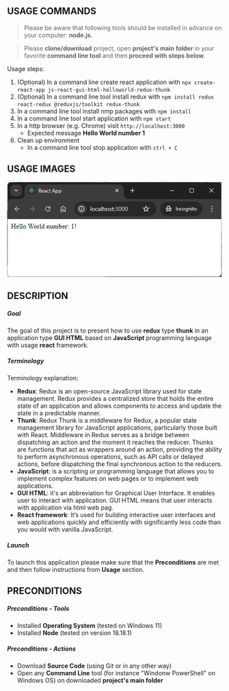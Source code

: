 USAGE COMMANDS
--------------

> Please be aware that following tools should be installed in advance on your computer: **node.js**. 

> Please **clone/download** project, open **project's main folder** in your favorite **command line tool** and then **proceed with steps below**. 

Usage steps:
1. (Optional) In a command line create react application with `npx create-react-app js-react-gui-html-helloworld-redux-thunk`
1. (Optional) In a command line tool install redux with `npm install redux react-redux @reduxjs/toolkit redux-thunk`
1. In a command line tool install nmp packages with `npm install`
1. In a command line tool start application with `npm start`
1. In a http browser (e.g. Chrome) visit `http://localhost:3000`
   * Expected message **Hello World number 1**
1. Clean up environment 
     * In a command line tool stop application with `ctrl + C`


USAGE IMAGES
------------

![My Image](readme-images/image-01.png)


DESCRIPTION
-----------

##### Goal
The goal of this project is to present how to use **redux** type **thunk** in an application type **GUI HTML** based on **JavaScript** programming language with usage **react** framework.

##### Terminology
Terminology explanation:
* **Redux**: Redux is an open-source JavaScript library used for state management. Redux provides a centralized store that holds the entire state of an application and allows components to access and update the state in a predictable manner.
* **Thunk**: Redux Thunk is a middleware for Redux, a popular state management library for JavaScript applications, particularly those built with React. Middleware in Redux serves as a bridge between dispatching an action and the moment it reaches the reducer. Thunks are functions that act as wrappers around an action, providing the ability to perform asynchronous operations, such as API calls or delayed actions, before dispatching the final synchronous action to the reducers.
* **JavaScript**: is a scripting or programming language that allows you to implement complex features on web pages or to implement web applications.
* **GUI HTML**: it's an abbreviation for Graphical User Interface. It enables user to interact with application. GUI HTML means that user interacts with application via html web pag.
* **React framework**: It’s used for building interactive user interfaces and web applications quickly and efficiently with significantly less code than you would with vanilla JavaScript.

##### Launch
To launch this application please make sure that the **Preconditions** are met and then follow instructions from **Usage** section.


PRECONDITIONS
-------------

##### Preconditions - Tools
* Installed **Operating System** (tested on Windows 11)
* Installed **Node** (tested on version 18.18.1)

##### Preconditions - Actions
* Download **Source Code** (using Git or in any other way) 
* Open any **Command Line** tool (for instance "Windonw PowerShell" on Windows OS) on downloaded **project's main folder**